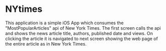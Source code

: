 # NYtimes
This application is a simple iOS App which consumes the "MostPopularArticles" api of New York Times.
The first screen calls the api and shows the news article title, authors, published date and views.
On clicking the article it is navigated to next screen showing the web page of the entire article as in New York Times.
